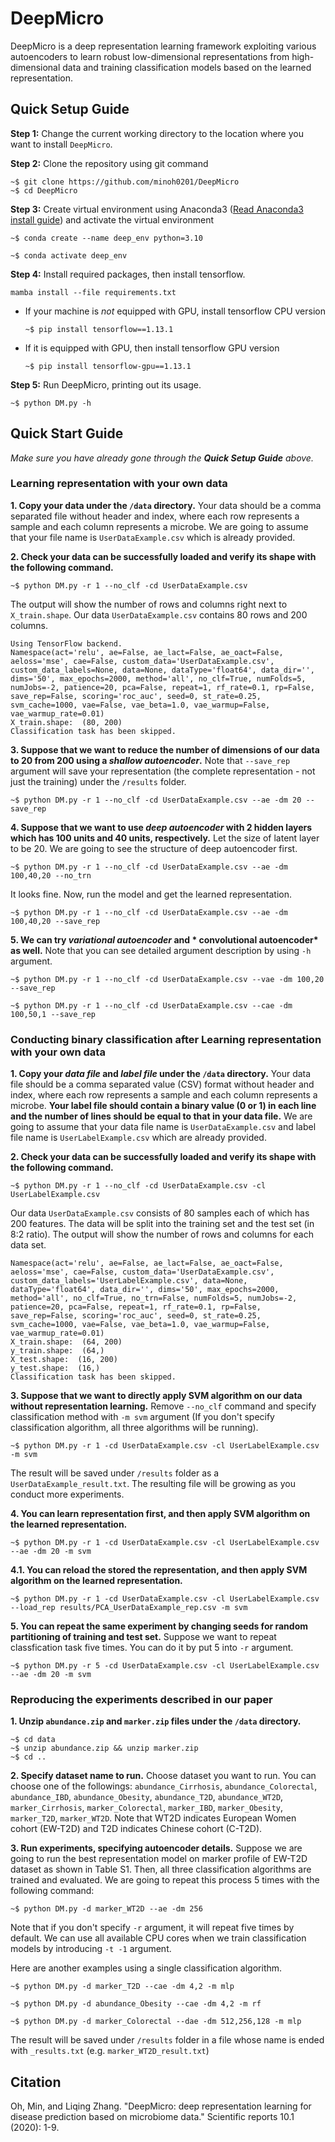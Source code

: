# DeepMicro
DeepMicro is a deep representation learning framework exploiting various autoencoders to learn robust low-dimensional representations from high-dimensional data and training classification models based on the learned representation.

## Quick Setup Guide

**Step 1:** Change the current working directory to the location where you want to install `DeepMicro`.

**Step 2:** Clone the repository using git command
```
~$ git clone https://github.com/minoh0201/DeepMicro
~$ cd DeepMicro
```
**Step 3:** Create virtual environment using Anaconda3 ([Read Anaconda3 install guide](https://www.digitalocean.com/community/tutorials/how-to-install-anaconda-on-ubuntu-18-04-quickstart)) and activate the virtual environment
```
~$ conda create --name deep_env python=3.10
```
```
~$ conda activate deep_env
```
**Step 4:** Install required packages, then install tensorflow.
```
mamba install --file requirements.txt
```
* If your machine is *not* equipped with GPU, install tensorflow CPU version 
  ```
  ~$ pip install tensorflow==1.13.1
  ```
* If it is equipped with GPU, then install tensorflow GPU version
  ```
  ~$ pip install tensorflow-gpu==1.13.1
  ```
**Step 5:** Run DeepMicro, printing out its usage.
```
~$ python DM.py -h
```

## Quick Start Guide
*Make sure you have already gone through the **Quick Setup Guide** above.*
### Learning representation with your own data
__1. Copy your data under the `/data` directory.__ Your data should be a comma separated file without header and index, where each row represents a sample and each column represents a microbe. We are going to assume that your file name is `UserDataExample.csv` which is already provided.

__2. Check your data can be successfully loaded and verify its shape with the following command.__
```
~$ python DM.py -r 1 --no_clf -cd UserDataExample.csv
```
The output will show the number of rows and columns right next to `X_train.shape`. Our data `UserDataExample.csv` contains 80 rows and 200 columns.
```
Using TensorFlow backend.
Namespace(act='relu', ae=False, ae_lact=False, ae_oact=False, aeloss='mse', cae=False, custom_data='UserDataExample.csv', custom_data_labels=None, data=None, dataType='float64', data_dir='', dims='50', max_epochs=2000, method='all', no_clf=True, numFolds=5, numJobs=-2, patience=20, pca=False, repeat=1, rf_rate=0.1, rp=False, save_rep=False, scoring='roc_auc', seed=0, st_rate=0.25, svm_cache=1000, vae=False, vae_beta=1.0, vae_warmup=False, vae_warmup_rate=0.01)
X_train.shape:  (80, 200)
Classification task has been skipped.
```
    
__3. Suppose that we want to reduce the number of dimensions of our data to 20 from 200 using a *shallow autoencoder*.__ Note that `--save_rep` argument will save your representation (the complete representation - not just the training) under the `/results` folder.
```
~$ python DM.py -r 1 --no_clf -cd UserDataExample.csv --ae -dm 20 --save_rep
```
    
__4. Suppose that we want to use *deep autoencoder* with 2 hidden layers which has 100 units and 40 units, respectively.__ Let the size of latent layer to be 20. We are going to see the structure of deep autoencoder first.
```
~$ python DM.py -r 1 --no_clf -cd UserDataExample.csv --ae -dm 100,40,20 --no_trn
```
It looks fine. Now, run the model and get the learned representation.
```    
~$ python DM.py -r 1 --no_clf -cd UserDataExample.csv --ae -dm 100,40,20 --save_rep
```
__5. We can try *variational autoencoder* and * convolutional autoencoder* as well.__ Note that you can see detailed argument description by using `-h` argument.
```
~$ python DM.py -r 1 --no_clf -cd UserDataExample.csv --vae -dm 100,20 --save_rep
```
```
~$ python DM.py -r 1 --no_clf -cd UserDataExample.csv --cae -dm 100,50,1 --save_rep
```

### Conducting binary classification after Learning representation with your own data
__1. Copy your *data file* and *label file* under the `/data` directory.__ Your data file should be a comma separated value (CSV) format without header and index, where each row represents a sample and each column represents a microbe. __Your label file should contain a binary value (0 or 1) in each line and the number of lines should be equal to that in your data file.__ We are going to assume that your data file name is `UserDataExample.csv` and label file name is `UserLabelExample.csv` which are already provided.

__2. Check your data can be successfully loaded and verify its shape with the following command.__
```
~$ python DM.py -r 1 --no_clf -cd UserDataExample.csv -cl UserLabelExample.csv
```
Our data `UserDataExample.csv` consists of 80 samples each of which has 200 features. The data will be split into the training set and the test set (in 8:2 ratio). The output will show the number of rows and columns for each data set.
```
Namespace(act='relu', ae=False, ae_lact=False, ae_oact=False, aeloss='mse', cae=False, custom_data='UserDataExample.csv', custom_data_labels='UserLabelExample.csv', data=None, dataType='float64', data_dir='', dims='50', max_epochs=2000, method='all', no_clf=True, no_trn=False, numFolds=5, numJobs=-2, patience=20, pca=False, repeat=1, rf_rate=0.1, rp=False, save_rep=False, scoring='roc_auc', seed=0, st_rate=0.25, svm_cache=1000, vae=False, vae_beta=1.0, vae_warmup=False, vae_warmup_rate=0.01)
X_train.shape:  (64, 200)
y_train.shape:  (64,)
X_test.shape:  (16, 200)
y_test.shape:  (16,)
Classification task has been skipped.
```

__3. Suppose that we want to directly apply SVM algorithm on our data without representation learning.__  Remove `--no_clf` command and specify classification method with `-m svm` argument (If you don't specify classification algorithm, all three algorithms will be running). 
```
~$ python DM.py -r 1 -cd UserDataExample.csv -cl UserLabelExample.csv -m svm
```
The result will be saved under `/results` folder as a `UserDataExample_result.txt`. The resulting file will be growing as you conduct more experiments.

__4. You can learn representation first, and then apply SVM algorithm on the learned representation.__
```
~$ python DM.py -r 1 -cd UserDataExample.csv -cl UserLabelExample.csv --ae -dm 20 -m svm
```

__4.1. You can reload the stored the representation, and then apply SVM algorithm on the learned representation.__
```
~$ python DM.py -r 1 -cd UserDataExample.csv -cl UserLabelExample.csv --load_rep results/PCA_UserDataExample_rep.csv -m svm
```

__5. You can repeat the same experiment by changing seeds for random partitioning of training and test set.__  Suppose we want to repeat classfication task five times. You can do it by put 5 into `-r` argument.
```
~$ python DM.py -r 5 -cd UserDataExample.csv -cl UserLabelExample.csv --ae -dm 20 -m svm
```

### Reproducing the experiments described in our paper
__1. Unzip `abundance.zip` and `marker.zip` files under the `/data` directory.__ 
```
~$ cd data
~$ unzip abundance.zip && unzip marker.zip
~$ cd ..
```
__2. Specify dataset name to run.__ Choose dataset you want to run. You can choose one of the followings: `abundance_Cirrhosis`, `abundance_Colorectal`, `abundance_IBD`, `abundance_Obesity`, `abundance_T2D`, `abundance_WT2D`, `marker_Cirrhosis`, `marker_Colorectal`, `marker_IBD`, `marker_Obesity`, `marker_T2D`, `marker_WT2D`. Note that WT2D indicates European Women cohort (EW-T2D) and T2D indicates Chinese cohort (C-T2D).

__3. Run experiments, specifying autoencoder details.__ 
Suppose we are going to run the best representation model on marker profile of EW-T2D dataset as shown in Table S1. Then, all three classification algorithms are trained and evaluated. We are going to repeat this process 5 times with the following command:
```
~$ python DM.py -d marker_WT2D --ae -dm 256
```
Note that if you don't specify `-r` argument, it will repeat five times by default. We can use all available CPU cores when we train classification models by introducing `-t -1` argument.

Here are another examples using a single classification algorithm.
```
~$ python DM.py -d marker_T2D --cae -dm 4,2 -m mlp
```
```
~$ python DM.py -d abundance_Obesity --cae -dm 4,2 -m rf
```
```
~$ python DM.py -d marker_Colorectal --dae -dm 512,256,128 -m mlp
```

The result will be saved under `/results` folder in a file whose name is ended with `_results.txt` (e.g. `marker_WT2D_result.txt`)

## Citation
Oh, Min, and Liqing Zhang. "DeepMicro: deep representation learning for disease prediction based on microbiome data." Scientific reports 10.1 (2020): 1-9.
